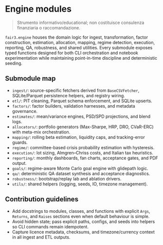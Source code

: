 # Engine modules

> Strumento informativo/educational; non costituisce consulenza finanziaria o raccomandazione.

`fair3.engine` houses the domain logic for ingest, transformation, factor
construction, estimation, allocation, mapping, regime detection, execution,
reporting, QA, robustness, and shared utilities.  Every submodule exposes typed
functions designed for both CLI orchestration and notebook experimentation while
maintaining point-in-time discipline and deterministic seeding.

## Submodule map
- `ingest/`: source-specific fetchers derived from `BaseCSVFetcher`, SQLite/Parquet
  persistence helpers, and registry wiring.
- `etl/`: PIT cleaning, Parquet schema enforcement, and SQLite upserts.
- `factors/`: factor builders, validation harnesses, and metadata governance.
- `estimates/`: mean/variance engines, PSD/SPD projections, and blend logs.
- `allocators/`: portfolio generators (Max-Sharpe, HRP, DRO, CVaR-ERC) with
  meta-mix orchestration.
- `mapping/`: rolling beta estimation, liquidity caps, and tracking-error guards.
- `regime/`: committee-based crisis probability estimation with hysteresis.
- `execution/`: lot sizing, Almgren–Chriss costs, and Italian tax heuristics.
- `reporting/`: monthly dashboards, fan charts, acceptance gates, and PDF output.
- `goals/`: regime-aware Monte Carlo goal engine with glidepath logic.
- `qa/`: deterministic QA dataset synthesis and acceptance diagnostics.
- `robustness/`: bootstrap/replay lab and ablation drivers.
- `utils/`: shared helpers (logging, seeds, IO, timezone management).

## Contribution guidelines
- Add docstrings to modules, classes, and functions with explicit `Args`,
  `Returns`, and `Raises` sections even when default behaviour is simple.
- Avoid hidden state; pass explicit paths, configs, and seeds into helpers so
  CLI commands remain idempotent.
- Capture licence metadata, checksums, and timezone/currency context in all
  ingest and ETL outputs.
